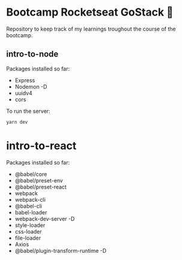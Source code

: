 # Bootcamp Rocketseat GoStack 🚀
Repository to keep track of my learnings troughout the course of the bootcamp.

## intro-to-node

Packages installed so far:
- Express
- Nodemon -D
- uuidv4
- cors

To run the server:
```
yarn dev
```

# intro-to-react

Packages installed so far:
- @babel/core
- @babel/preset-env
- @babel/preset-react
- webpack
- webpack-cli
- @babel-cli
- babel-loader
- webpack-dev-server -D
- style-loader
- css-loader
- file-loader
- Axios
- @babel/plugin-transform-runtime -D